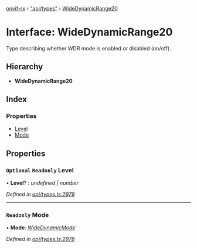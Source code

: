 [onvif-rx](../README.md) › ["api/types"](../modules/_api_types_.md) › [WideDynamicRange20](_api_types_.widedynamicrange20.md)

# Interface: WideDynamicRange20

Type describing whether WDR mode is enabled or disabled (on/off).

## Hierarchy

* **WideDynamicRange20**

## Index

### Properties

* [Level](_api_types_.widedynamicrange20.md#optional-readonly-level)
* [Mode](_api_types_.widedynamicrange20.md#readonly-mode)

## Properties

### `Optional` `Readonly` Level

• **Level**? : *undefined | number*

*Defined in [api/types.ts:2979](https://github.com/patrickmichalina/onvif-rx/blob/3e9b152/src/api/types.ts#L2979)*

___

### `Readonly` Mode

• **Mode**: *[WideDynamicMode](../enums/_api_types_.widedynamicmode.md)*

*Defined in [api/types.ts:2978](https://github.com/patrickmichalina/onvif-rx/blob/3e9b152/src/api/types.ts#L2978)*
